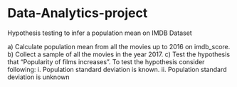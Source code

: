 # Data-Analytics-project
Hypothesis testing to infer a population mean on IMDB Dataset

a) Calculate population mean from all the movies up to 2016 on imdb_score.
b) Collect a sample of all the movies in the year 2017.
c) Test the hypothesis that “Popularity of films increases”.
To test the hypothesis consider following:
  i. Population standard deviation is known.
  ii. Population standard deviation is unknown
